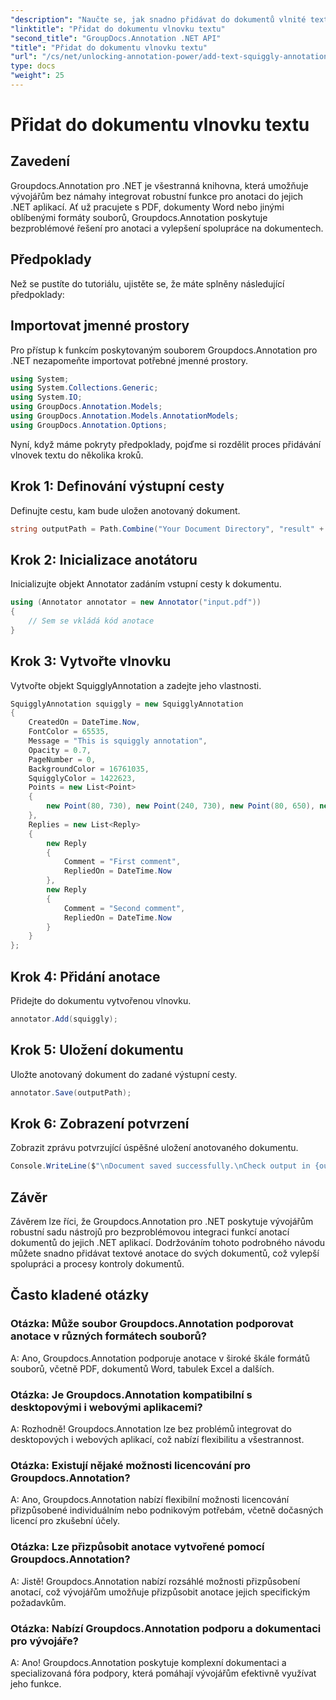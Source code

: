 ```yaml
---
"description": "Naučte se, jak snadno přidávat do dokumentů vlnité textové anotace pomocí Groupdocs.Annotation pro .NET. Vylepšete spolupráci a procesy kontroly dokumentů."
"linktitle": "Přidat do dokumentu vlnovku textu"
"second_title": "GroupDocs.Annotation .NET API"
"title": "Přidat do dokumentu vlnovku textu"
"url": "/cs/net/unlocking-annotation-power/add-text-squiggly-annotation/"
type: docs
"weight": 25
---
```


# Přidat do dokumentu vlnovku textu

## Zavedení

Groupdocs.Annotation pro .NET je všestranná knihovna, která umožňuje vývojářům bez námahy integrovat robustní funkce pro anotaci do jejich .NET aplikací. Ať už pracujete s PDF, dokumenty Word nebo jinými oblíbenými formáty souborů, Groupdocs.Annotation poskytuje bezproblémové řešení pro anotaci a vylepšení spolupráce na dokumentech.

## Předpoklady

Než se pustíte do tutoriálu, ujistěte se, že máte splněny následující předpoklady:

## Importovat jmenné prostory

Pro přístup k funkcím poskytovaným souborem Groupdocs.Annotation pro .NET nezapomeňte importovat potřebné jmenné prostory.

```csharp
using System;
using System.Collections.Generic;
using System.IO;
using GroupDocs.Annotation.Models;
using GroupDocs.Annotation.Models.AnnotationModels;
using GroupDocs.Annotation.Options;
```

Nyní, když máme pokryty předpoklady, pojďme si rozdělit proces přidávání vlnovek textu do několika kroků.

## Krok 1: Definování výstupní cesty

Definujte cestu, kam bude uložen anotovaný dokument.

```csharp
string outputPath = Path.Combine("Your Document Directory", "result" + Path.GetExtension("input.pdf"));
```

## Krok 2: Inicializace anotátoru

Inicializujte objekt Annotator zadáním vstupní cesty k dokumentu.

```csharp
using (Annotator annotator = new Annotator("input.pdf"))
{
    // Sem se vkládá kód anotace
}
```

## Krok 3: Vytvořte vlnovku

Vytvořte objekt SquigglyAnnotation a zadejte jeho vlastnosti.

```csharp
SquigglyAnnotation squiggly = new SquigglyAnnotation
{
    CreatedOn = DateTime.Now,
    FontColor = 65535,
    Message = "This is squiggly annotation",
    Opacity = 0.7,
    PageNumber = 0,
    BackgroundColor = 16761035,
    SquigglyColor = 1422623,
    Points = new List<Point>
    {
        new Point(80, 730), new Point(240, 730), new Point(80, 650), new Point(240, 650)
    },
    Replies = new List<Reply>
    {
        new Reply
        {
            Comment = "First comment",
            RepliedOn = DateTime.Now
        },
        new Reply
        {
            Comment = "Second comment",
            RepliedOn = DateTime.Now
        }
    }
};
```

## Krok 4: Přidání anotace

Přidejte do dokumentu vytvořenou vlnovku.

```csharp
annotator.Add(squiggly);
```

## Krok 5: Uložení dokumentu

Uložte anotovaný dokument do zadané výstupní cesty.

```csharp
annotator.Save(outputPath);
```

## Krok 6: Zobrazení potvrzení

Zobrazit zprávu potvrzující úspěšné uložení anotovaného dokumentu.

```csharp
Console.WriteLine($"\nDocument saved successfully.\nCheck output in {outputPath}.");
```

## Závěr

Závěrem lze říci, že Groupdocs.Annotation pro .NET poskytuje vývojářům robustní sadu nástrojů pro bezproblémovou integraci funkcí anotací dokumentů do jejich .NET aplikací. Dodržováním tohoto podrobného návodu můžete snadno přidávat textové anotace do svých dokumentů, což vylepší spolupráci a procesy kontroly dokumentů.

## Často kladené otázky

### Otázka: Může soubor Groupdocs.Annotation podporovat anotace v různých formátech souborů?

A: Ano, Groupdocs.Annotation podporuje anotace v široké škále formátů souborů, včetně PDF, dokumentů Word, tabulek Excel a dalších.

### Otázka: Je Groupdocs.Annotation kompatibilní s desktopovými i webovými aplikacemi?

A: Rozhodně! Groupdocs.Annotation lze bez problémů integrovat do desktopových i webových aplikací, což nabízí flexibilitu a všestrannost.

### Otázka: Existují nějaké možnosti licencování pro Groupdocs.Annotation?

A: Ano, Groupdocs.Annotation nabízí flexibilní možnosti licencování přizpůsobené individuálním nebo podnikovým potřebám, včetně dočasných licencí pro zkušební účely.

### Otázka: Lze přizpůsobit anotace vytvořené pomocí Groupdocs.Annotation?

A: Jistě! Groupdocs.Annotation nabízí rozsáhlé možnosti přizpůsobení anotací, což vývojářům umožňuje přizpůsobit anotace jejich specifickým požadavkům.

### Otázka: Nabízí Groupdocs.Annotation podporu a dokumentaci pro vývojáře?

A: Ano! Groupdocs.Annotation poskytuje komplexní dokumentaci a specializovaná fóra podpory, která pomáhají vývojářům efektivně využívat jeho funkce.